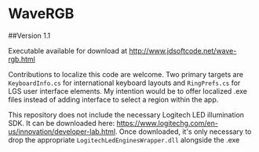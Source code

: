 # WaveRGB

##Version 1.1

Executable available for download at http://www.jdsoftcode.net/wave-rgb.html

Contributions to localize this code are welcome. Two primary targets are `KeyboardInfo.cs` for international keyboard layouts and `RingPrefs.cs` for LGS user interface elements. My intention would be to offer localized .exe files instead of adding interface to select a region within the app.

This repository does not include the necessary Logitech LED illumination SDK. It can be downloaded here: https://www.logitechg.com/en-us/innovation/developer-lab.html. Once downloaded, it's only necessary to drop the appropriate `LogitechLedEnginesWrapper.dll` alongside the .exe
